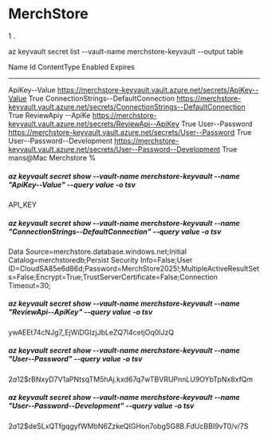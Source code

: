 # MerchStore
1 .
































az keyvault secret list --vault-name merchstore-keyvault --output table

Name                                  Id                                                                                        ContentType    Enabled    Expires
------------------------------------  ----------------------------------------------------------------------------------------  -------------  ---------  ---------
ApiKey--Value                         https://merchstore-keyvault.vault.azure.net/secrets/ApiKey--Value                                        True
ConnectionStrings--DefaultConnection  https://merchstore-keyvault.vault.azure.net/secrets/ConnectionStrings--DefaultConnection                 True
ReviewApiy --ApiKe                    https://merchstore-keyvault.vault.azure.net/secrets/ReviewApi--ApiKey                                    True
User--Password                        https://merchstore-keyvault.vault.azure.net/secrets/User--Password                                       True
User--Password--Development           https://merchstore-keyvault.vault.azure.net/secrets/User--Password--Development                          True
mans@Mac Merchstore % 



##### az keyvault secret show --vault-name merchstore-keyvault --name "ApiKey--Value" --query value -o tsv
API_KEY

##### az keyvault secret show --vault-name merchstore-keyvault --name "ConnectionStrings--DefaultConnection" --query value -o tsv
Data Source=merchstore.database.windows.net;Initial Catalog=merchstoredb;Persist Security Info=False;User ID=CloudSA85e6d86d;Password=MerchStore2025!;MultipleActiveResultSets=False;Encrypt=True;TrustServerCertificate=False;Connection Timeout=30;

##### az keyvault secret show --vault-name merchstore-keyvault --name "ReviewApi--ApiKey" --query value -o tsv
ywAEEt74cNJg7_EjWiDGIzjJbLeZQ7l4cetjOq0lJzQ

##### az keyvault secret show --vault-name merchstore-keyvault --name "User--Password" --query value -o tsv
$2a$12$rBNxyD7V1aPNtsqTM5hAj.kxd67q7wTBVRUPnnLU9OYbTpNx8xfQm

##### az keyvault secret show --vault-name merchstore-keyvault --name "User--Password--Development" --query value -o tsv
$2a$12$deSLxQTfgqgyfWMbN6ZzkeQIGHon7obgSG8B.FdUcBBI9vT0/v/7S

